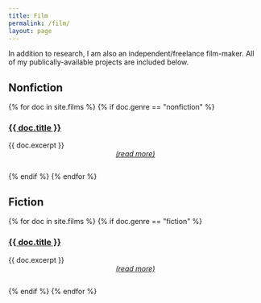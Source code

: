 ```yaml
---
title: Film
permalink: /film/
layout: page
---
```

In addition to research, I am also an independent/freelance film-maker.  All of my publically-available projects are included below.

## Nonfiction
<div>
  {% for doc in site.films %}
    {% if doc.genre == "nonfiction" %}
      <a href="{{ doc.url }}"><h3>{{ doc.title }}</h3></a>
      {{ doc.excerpt }}
      <p style="text-align:center;position:relative;top:-1em;"><a href="{{ doc.url }}"> <i>(read more)</i></a></p>
      {% endif %}
  {% endfor %}
</div>

## Fiction
<div>
  {% for doc in site.films %}
    {% if doc.genre == "fiction" %}
      <a href="{{ doc.url }}"><h3>{{ doc.title }}</h3></a>
      {{ doc.excerpt }}
      <p style="text-align:center;position:relative;top:-1em;"><a href="{{ doc.url }}"> <i>(read more)</i></a></p>
      {% endif %}
  {% endfor %}
</div>
